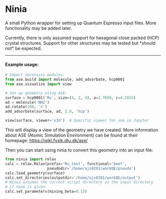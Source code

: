 # Ninia

A small Python wrapper for setting up Quantum Espresso input files. More functionality may be added later.

<p>Currently, there is only assumed support for hexagonal close packed (HCP) crystal structures. 
Support for other structures may be tested but *should not* be expected.</p>

---
#### Example usage:

```python
# Import necessary modules:
from ase.build import molecule, add_adsorbate, hcp0001
from ase.visualize import view

# Set up geometry using ASE:
surface = hcp0001('Ru', size=(4, 2, 4), a=2.7059, c=4.2815)
ad = molecule('NH2')
ad.rotate(180, 'x')
add_adsorbate(surface, ad, 2.0, 'hcp')

view(surface, viewer='x3d')  # Specific viewer for use in Jupyter
```
<p>This will display a view of the geometry we have created. More information
about ASE (Atomic Simulation Environment) can be found at their homepage:
<a href="https://wiki.fysik.dtu.dk/ase/">https://wiki.fysik.dtu.dk/ase/</a></p>

Then you can start using ninia to convert this geometry into an input file:
```python
from ninia import relax
calc = relax.Relax(prefix='Ru_test', functional='beef',
                   pseudodir='/home/ajs0201/workQE/pseudo')
calc.load_geometry(surface)
calc.set_directories(outputdir='/home/ajs0201/workQE/output')
# Ninia assumes the current script directory as the input directory
# if none is given.
calc.set_parameters(mixing_beta=0.15)
```

